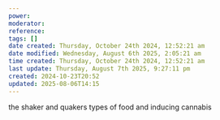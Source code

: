 ```yaml
---
power: 
moderator: 
reference: 
tags: []
date created: Thursday, October 24th 2024, 12:52:21 am
date modified: Wednesday, August 6th 2025, 2:05:21 am
time created: Thursday, October 24th 2024, 12:52:21 am
last update: Thursday, August 7th 2025, 9:27:11 pm
created: 2024-10-23T20:52
updated: 2025-08-06T14:15
---
```

the shaker and quakers
types of food and inducing cannabis
